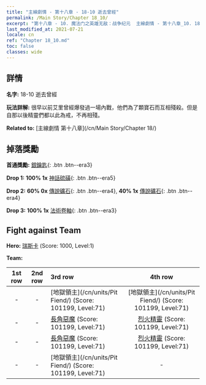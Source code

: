 ```yaml
---
title: "主線劇情 - 第十八章 - 18-10 逝去曾經"
permalink: /Main Story/Chapter 18_10/
excerpt: "第十八章 - 10. 魔法门之英雄无敌：战争纪元  主線劇情 - 第十八章_10. 18-10 逝去曾經"
last_modified_at: 2021-07-21
locale: cn
ref: "Chapter 18_10.md"
toc: false
classes: wide
---
```


## 詳情

 **名字:** 18-10 逝去曾經

 **玩法詳解:** 很早以前艾里曾經爆發過一場內戰，他們為了顆寶石而互相殘殺。但是自那以後精靈們都以此為戒，不再相殘。

 **Related to:** [主線劇情 第十八章](/cn/Main Story/Chapter 18/)

## 掉落獎勵

 **首通獎勵:** [銀鑰匙](/cn/Items/con_693/){: .btn .btn--era3}

 **Drop 1:** **100% 1x** [神話硫磺](/cn/Items/mat_64/){: .btn .btn--era5}

 **Drop 2:** **60% 0x** [傳說礦石](/cn/Items/mat_54/){: .btn .btn--era4}, **40% 1x** [傳說礦石](/cn/Items/mat_54/){: .btn .btn--era4}

 **Drop 3:** **100% 1x** [法術卷軸](/cn/Items/con_694/){: .btn .btn--era3}


## Fight against Team
 **Hero:** [瑞斯卡](/cn/heroes/Rashka/) (Score: 1000, Level:1)

 **Team:**


  | 1st row | 2nd row | 3rd row | 4th row |
  |:----:|:----:|:----|:----:|
  | - | - | [地獄領主](/cn/units/Pit Fiend/) (Score: 101199, Level:71)  | [地獄領主](/cn/units/Pit Fiend/) (Score: 101199, Level:71)  |
  | - | - | [長角惡魔](/cn/units/Demon/) (Score: 101199, Level:71)  | [烈火精靈](/cn/units/Efreeti/) (Score: 101199, Level:71)  |
  | - | - | [長角惡魔](/cn/units/Demon/) (Score: 101199, Level:71)  | [烈火精靈](/cn/units/Efreeti/) (Score: 101199, Level:71)  |
  | - | - | [地獄領主](/cn/units/Pit Fiend/) (Score: 101199, Level:71)  | - |


